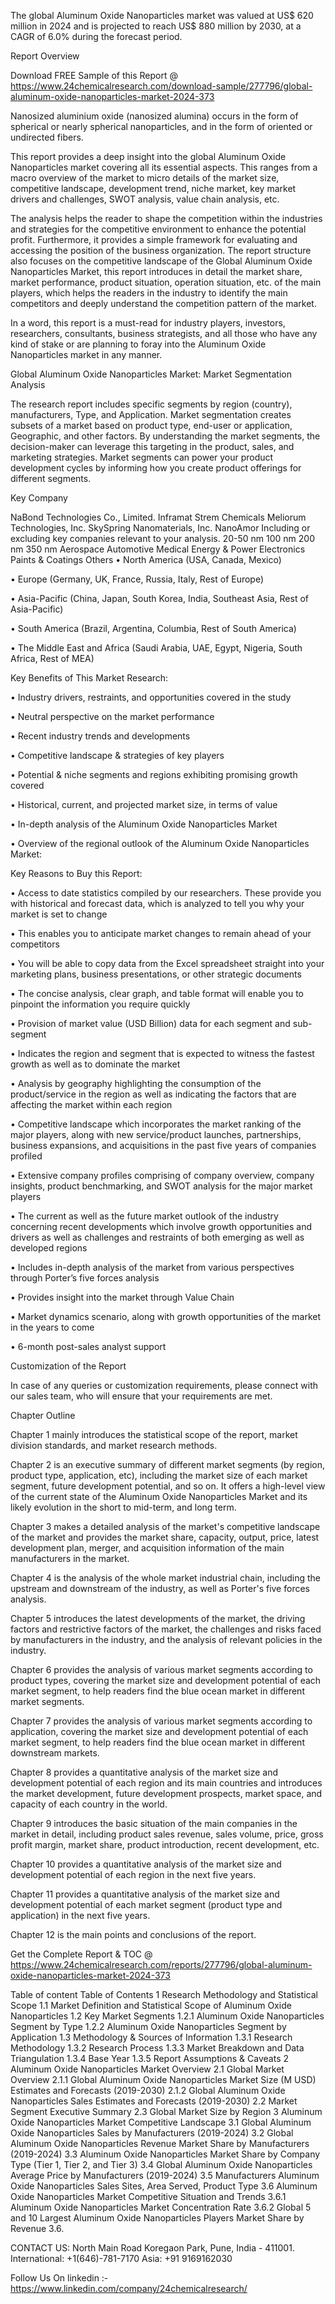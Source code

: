 The global Aluminum Oxide Nanoparticles market was valued at US$ 620 million in 2024 and is projected to reach US$ 880 million by 2030, at a CAGR of 6.0% during the forecast period.

Report Overview

Download FREE Sample of this Report @ https://www.24chemicalresearch.com/download-sample/277796/global-aluminum-oxide-nanoparticles-market-2024-373

Nanosized aluminium oxide (nanosized alumina) occurs in the form of spherical or nearly spherical nanoparticles, and in the form of oriented or undirected fibers.

This report provides a deep insight into the global Aluminum Oxide Nanoparticles market covering all its essential aspects. This ranges from a macro overview of the market to micro details of the market size, competitive landscape, development trend, niche market, key market drivers and challenges, SWOT analysis, value chain analysis, etc.

The analysis helps the reader to shape the competition within the industries and strategies for the competitive environment to enhance the potential profit. Furthermore, it provides a simple framework for evaluating and accessing the position of the business organization. The report structure also focuses on the competitive landscape of the Global Aluminum Oxide Nanoparticles Market, this report introduces in detail the market share, market performance, product situation, operation situation, etc. of the main players, which helps the readers in the industry to identify the main competitors and deeply understand the competition pattern of the market.

In a word, this report is a must-read for industry players, investors, researchers, consultants, business strategists, and all those who have any kind of stake or are planning to foray into the Aluminum Oxide Nanoparticles market in any manner.

Global Aluminum Oxide Nanoparticles Market: Market Segmentation Analysis

The research report includes specific segments by region (country), manufacturers, Type, and Application. Market segmentation creates subsets of a market based on product type, end-user or application, Geographic, and other factors. By understanding the market segments, the decision-maker can leverage this targeting in the product, sales, and marketing strategies. Market segments can power your product development cycles by informing how you create product offerings for different segments.

Key Company

NaBond Technologies Co., Limited.
Inframat
Strem Chemicals
Meliorum Technologies, Inc.
SkySpring Nanomaterials, Inc.
NanoAmor
Including or excluding key companies relevant to your analysis.
20-50 nm
100 nm
200 nm
350 nm
Aerospace
Automotive
Medical
Energy & Power
Electronics
Paints & Coatings
Others
• North America (USA, Canada, Mexico)

• Europe (Germany, UK, France, Russia, Italy, Rest of Europe)

• Asia-Pacific (China, Japan, South Korea, India, Southeast Asia, Rest of Asia-Pacific)

• South America (Brazil, Argentina, Columbia, Rest of South America)

• The Middle East and Africa (Saudi Arabia, UAE, Egypt, Nigeria, South Africa, Rest of MEA)

Key Benefits of This Market Research:

• Industry drivers, restraints, and opportunities covered in the study

• Neutral perspective on the market performance

• Recent industry trends and developments

• Competitive landscape & strategies of key players

• Potential & niche segments and regions exhibiting promising growth covered

• Historical, current, and projected market size, in terms of value

• In-depth analysis of the Aluminum Oxide Nanoparticles Market

• Overview of the regional outlook of the Aluminum Oxide Nanoparticles Market:

Key Reasons to Buy this Report:

• Access to date statistics compiled by our researchers. These provide you with historical and forecast data, which is analyzed to tell you why your market is set to change

• This enables you to anticipate market changes to remain ahead of your competitors

• You will be able to copy data from the Excel spreadsheet straight into your marketing plans, business presentations, or other strategic documents

• The concise analysis, clear graph, and table format will enable you to pinpoint the information you require quickly

• Provision of market value (USD Billion) data for each segment and sub-segment

• Indicates the region and segment that is expected to witness the fastest growth as well as to dominate the market

• Analysis by geography highlighting the consumption of the product/service in the region as well as indicating the factors that are affecting the market within each region

• Competitive landscape which incorporates the market ranking of the major players, along with new service/product launches, partnerships, business expansions, and acquisitions in the past five years of companies profiled

• Extensive company profiles comprising of company overview, company insights, product benchmarking, and SWOT analysis for the major market players

• The current as well as the future market outlook of the industry concerning recent developments which involve growth opportunities and drivers as well as challenges and restraints of both emerging as well as developed regions

• Includes in-depth analysis of the market from various perspectives through Porter’s five forces analysis

• Provides insight into the market through Value Chain

• Market dynamics scenario, along with growth opportunities of the market in the years to come

• 6-month post-sales analyst support

Customization of the Report

In case of any queries or customization requirements, please connect with our sales team, who will ensure that your requirements are met.

Chapter Outline

Chapter 1 mainly introduces the statistical scope of the report, market division standards, and market research methods.

Chapter 2 is an executive summary of different market segments (by region, product type, application, etc), including the market size of each market segment, future development potential, and so on. It offers a high-level view of the current state of the Aluminum Oxide Nanoparticles Market and its likely evolution in the short to mid-term, and long term.

Chapter 3 makes a detailed analysis of the market's competitive landscape of the market and provides the market share, capacity, output, price, latest development plan, merger, and acquisition information of the main manufacturers in the market.

Chapter 4 is the analysis of the whole market industrial chain, including the upstream and downstream of the industry, as well as Porter's five forces analysis.

Chapter 5 introduces the latest developments of the market, the driving factors and restrictive factors of the market, the challenges and risks faced by manufacturers in the industry, and the analysis of relevant policies in the industry.

Chapter 6 provides the analysis of various market segments according to product types, covering the market size and development potential of each market segment, to help readers find the blue ocean market in different market segments.

Chapter 7 provides the analysis of various market segments according to application, covering the market size and development potential of each market segment, to help readers find the blue ocean market in different downstream markets.

Chapter 8 provides a quantitative analysis of the market size and development potential of each region and its main countries and introduces the market development, future development prospects, market space, and capacity of each country in the world.

Chapter 9 introduces the basic situation of the main companies in the market in detail, including product sales revenue, sales volume, price, gross profit margin, market share, product introduction, recent development, etc.

Chapter 10 provides a quantitative analysis of the market size and development potential of each region in the next five years.

Chapter 11 provides a quantitative analysis of the market size and development potential of each market segment (product type and application) in the next five years.

Chapter 12 is the main points and conclusions of the report.

Get the Complete Report & TOC @ https://www.24chemicalresearch.com/reports/277796/global-aluminum-oxide-nanoparticles-market-2024-373

Table of content
Table of Contents
1 Research Methodology and Statistical Scope
1.1 Market Definition and Statistical Scope of Aluminum Oxide Nanoparticles
1.2 Key Market Segments
1.2.1 Aluminum Oxide Nanoparticles Segment by Type
1.2.2 Aluminum Oxide Nanoparticles Segment by Application
1.3 Methodology & Sources of Information
1.3.1 Research Methodology
1.3.2 Research Process
1.3.3 Market Breakdown and Data Triangulation
1.3.4 Base Year
1.3.5 Report Assumptions & Caveats
2 Aluminum Oxide Nanoparticles Market Overview
2.1 Global Market Overview
2.1.1 Global Aluminum Oxide Nanoparticles Market Size (M USD) Estimates and Forecasts (2019-2030)
2.1.2 Global Aluminum Oxide Nanoparticles Sales Estimates and Forecasts (2019-2030)
2.2 Market Segment Executive Summary
2.3 Global Market Size by Region
3 Aluminum Oxide Nanoparticles Market Competitive Landscape
3.1 Global Aluminum Oxide Nanoparticles Sales by Manufacturers (2019-2024)
3.2 Global Aluminum Oxide Nanoparticles Revenue Market Share by Manufacturers (2019-2024)
3.3 Aluminum Oxide Nanoparticles Market Share by Company Type (Tier 1, Tier 2, and Tier 3)
3.4 Global Aluminum Oxide Nanoparticles Average Price by Manufacturers (2019-2024)
3.5 Manufacturers Aluminum Oxide Nanoparticles Sales Sites, Area Served, Product Type
3.6 Aluminum Oxide Nanoparticles Market Competitive Situation and Trends
3.6.1 Aluminum Oxide Nanoparticles Market Concentration Rate
3.6.2 Global 5 and 10 Largest Aluminum Oxide Nanoparticles Players Market Share by Revenue
3.6.

CONTACT US:
North Main Road Koregaon Park, Pune, India - 411001.
International: +1(646)-781-7170
Asia: +91 9169162030

Follow Us On linkedin :- https://www.linkedin.com/company/24chemicalresearch/
